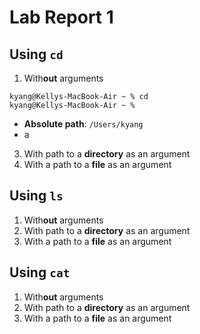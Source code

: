 # Lab Report 1
## Using `cd`
1. With**out** arguments
  ```
  kyang@Kellys-MacBook-Air ~ % cd
  kyang@Kellys-MacBook-Air ~ %
  ```
  * **Absolute path**: `/Users/kyang`
  * a

3. With path to a **directory** as an argument
4. With a path to a **file** as an argument

## Using `ls`
1. With**out** arguments
2. With path to a **directory** as an argument
3. With a path to a **file** as an argument

## Using `cat`
1. With**out** arguments
2. With path to a **directory** as an argument
3. With a path to a **file** as an argument

